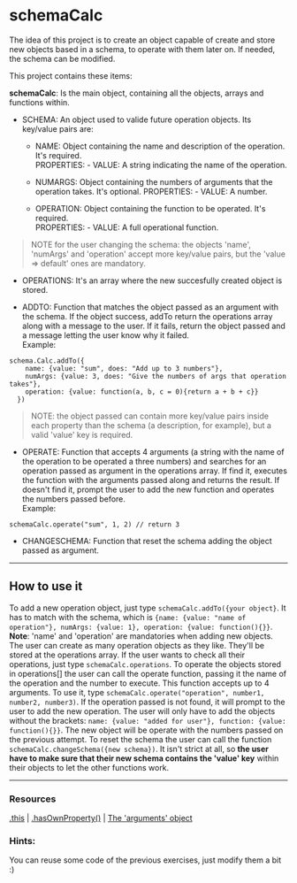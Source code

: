 # schemaCalc

The idea of this project is to create an object capable of create and store new objects based in a schema, to operate with them later on. If needed, the schema can be modified.

This project contains these items:

**schemaCalc**: Is the main object, containing all the objects, arrays and functions within.

+ SCHEMA: An object used to valide future operation objects. Its key/value pairs are:  
    * NAME: Object containing the name and description of the operation. It's required.  
      PROPERTIES:  - VALUE: A string indicating the name of the operation.  

    * NUMARGS: Object containing the numbers of arguments that the operation takes. It's optional.
       PROPERTIES:  - VALUE: A number.  

    * OPERATION: Object containing the function to be operated. It's required.  
       PROPERTIES: - VALUE: A full operational function.

> NOTE for the user changing the schema: the objects 'name', 'numArgs' and 'operation' accept more key/value pairs, but the 'value => default' ones are mandatory.

+ OPERATIONS: It's an array where the new succesfully created object is stored.

+ ADDTO: Function that matches the object passed as an argument with the schema. If the object success, addTo return the operations array along with a message to the user. If it fails, return the object passed and a message letting the user know why it failed.  
Example:   

```
schema.Calc.addTo({
    name: {value: "sum", does: "Add up to 3 numbers"},
    numArgs: {value: 3, does: "Give the numbers of args that operation takes"},
    operation: {value: function(a, b, c = 0){return a + b + c}}
  })
```

> NOTE: the object passed can contain more key/value pairs inside each property than the schema (a description, for example), but a valid 'value' key is required.

+ OPERATE: Function that accepts 4 arguments (a string with the name of the operation to be operated a three numbers) and searches for an operation passed as argument in the operations array. If find it, executes the function with the arguments passed along and returns the result. If doesn't find it, prompt the user to add the new function and operates the numbers passed before.  
Example:

```
schemaCalc.operate("sum", 1, 2) // return 3
```

+ CHANGESCHEMA: Function that reset the schema adding the object passed as argument.

---



## How to use it

To add a new operation object, just type `schemaCalc.addTo({your object}`. It has to match with the schema, which is `{name: {value: "name of operation"}, numArgs: {value: 1}, operation: {value: function(){}}`.
**Note**: 'name' and 'operation' are mandatories when adding new objects.
The user can create as many operation objects as they like. They'll be stored at the operations array. If the user wants to check all their operations, just type `schemaCalc.operations`.
To operate the objects stored in operations[] the user can call the operate function, passing it the name of the operation and the number to execute. This function accepts up to 4 arguments. To use it, type `schemaCalc.operate("operation", number1, number2, number3)`. If the operation passed is not found, it will prompt to the user to add the new operation. The user will only have to add the objects without the brackets: `name: {value: "added for user"}, function: {value: function(){}}`. The new object will be operate with the numbers passed on the previous attempt.
To reset the schema the user can call the function `schemaCalc.changeSchema({new schema})`. It isn't strict at all, so **the user have to make sure that their new schema contains the 'value' key** within their objects to let the other functions work.

 ---

### Resources

[.this](https://developer.mozilla.org/en-US/docs/Web/JavaScript/Reference/Operators/this) | [.hasOwnProperty()](https://developer.mozilla.org/en/docs/Web/JavaScript/Reference/Global_Objects/Object/hasOwnProperty) | [The 'arguments' object](https://javascriptweblog.wordpress.com/2011/01/18/javascripts-arguments-object-and-beyond/)

### Hints:
You can reuse some code of the previous exercises, just modify them a bit :)

